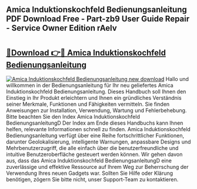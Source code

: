 ## Amica Induktionskochfeld Bedienungsanleitung PDF Download Free - Part-zb9 User Guide Repair - Service Owner Edition rAelv

# <h2><a href="http://df08jgi.blite.top/?on=Amica+Induktionskochfeld+Bedienungsanleitung">🔗Download 👉🔴 Amica Induktionskochfeld Bedienungsanleitung</a></h2>

[![Amica Induktionskochfeld Bedienungsanleitung new download](https://i.imgur.com/lujVjoI.png)](http://df08jgi.blite.top/?on=Amica+Induktionskochfeld+Bedienungsanleitung)
Hallo und willkommen in der Bedienungsanleitung für Ihr neu geliefertes Amica Induktionskochfeld Bedienungsanleitung. Dieses Handbuch soll Ihnen den Einstieg in Ihr Produkt erleichtern und Ihnen ein gründliches Verständnis seiner Merkmale, Funktionen und Fähigkeiten vermitteln. Sie finden Anweisungen zur Installation, Verwendung, Wartung und Fehlerbehebung. Bitte beachten Sie den Index Amica Induktionskochfeld BedienungsanleitungD Der Index am Ende dieses Handbuchs kann Ihnen helfen, relevante Informationen schnell zu finden. Amica Induktionskochfeld Bedienungsanleitung verfügt über eine Reihe fortschrittlicher Funktionen, darunter Geolokalisierung, intelligente Warnungen, anpassbare Designs und Mehrbenutzerzugriff, die alle einfach über die benutzerfreundliche und intuitive Benutzeroberfläche gesteuert werden können. Wir gehen davon aus, dass das Amica Induktionskochfeld BedienungsanleitungD eine zuverlässige und effektive Ressource auf Ihrem Weg zur Beherrschung der Verwendung Ihres neuen Gadgets war. Sollten Sie Hilfe oder Klärung benötigen, zögern Sie bitte nicht, unser Support-Team zu kontaktieren.
